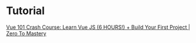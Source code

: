 # Tutorial

[Vue 101 Crash Course: Learn Vue JS (6 HOURS!) + Build Your First Project | Zero To Mastery](https://www.youtube.com/watch?v=IgBOT0QyByQ)
